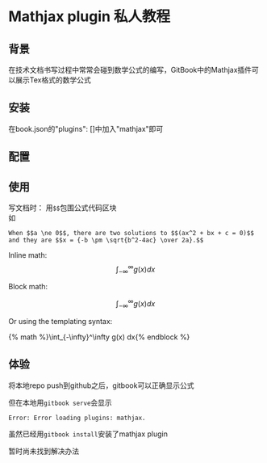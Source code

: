 # Mathjax plugin 私人教程

## 背景
在技术文档书写过程中常常会碰到数学公式的编写，GitBook中的Mathjax插件可以展示Tex格式的数学公式

## 安装
在book.json的"plugins": []中加入"mathjax"即可

## 配置

## 使用
写文档时：
用`$$`包围公式代码区块  
如
```
When $$a \ne 0$$, there are two solutions to $$(ax^2 + bx + c = 0)$$ and they are $$x = {-b \pm \sqrt{b^2-4ac} \over 2a}.$$
```




Inline math: $$\int_{-\infty}^\infty g(x) dx$$


Block math:

$$
\int_{-\infty}^\infty g(x) dx
$$

Or using the templating syntax:

{% math %}\int_{-\infty}^\infty g(x) dx{% endblock %}


## 体验
将本地repo push到github之后，gitbook可以正确显示公式

但在本地用`gitbook serve`会显示
```
Error: Error loading plugins: mathjax.
```

虽然已经用`gitbook install`安装了mathjax plugin

暂时尚未找到解决办法

